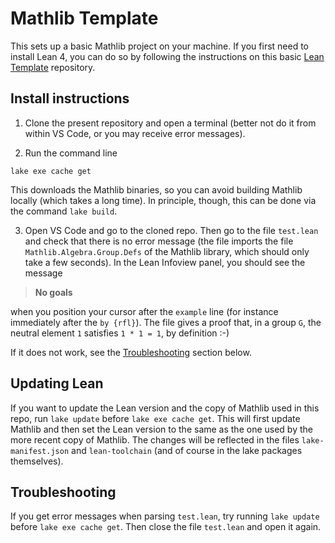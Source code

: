 # Mathlib Template

This sets up a basic Mathlib project on your machine. If you first need to install Lean 4, you can do so by following the instructions on this basic [Lean Template](https://github.com/matematiflo/LeanTemplate) repository.

## Install instructions

1. Clone the present repository and open a terminal (better not do it from within VS Code, or you may receive error messages).

2. Run the command line

```script
lake exe cache get
```

This downloads the Mathlib binaries, so you can avoid building Mathlib locally (which takes a long time). In principle, though, this can be done via the command `lake build`.

3. Open VS Code and go to the cloned repo. Then go to the file `test.lean` and check that there is no error message (the file imports the file `Mathlib.Algebra.Group.Defs` of the Mathlib library, which should only take a few seconds). In the Lean Infoview panel, you should see the message

> **No goals**

when you position your cursor after the `example` line (for instance immediately after the `by {rfl}`). The file gives a proof that, in a group `G`, the neutral element `1` satisfies `1 * 1 = 1`, by definition :-)

If it does not work, see the [Troubleshooting](#troubleshooting) section below.

## Updating Lean

If you want to update the Lean version and the copy of Mathlib used in this repo, run `lake update` before `lake exe cache get`. This will first update Mathlib and then set the Lean version to the same as the one used by the more recent copy of Mathlib. The changes will be reflected in the files `lake-manifest.json` and `lean-toolchain` (and of course in the lake packages themselves).

## Troubleshooting

If you get error messages when parsing `test.lean`, try running `lake update` before `lake exe cache get`. Then close the file `test.lean` and open it again.
